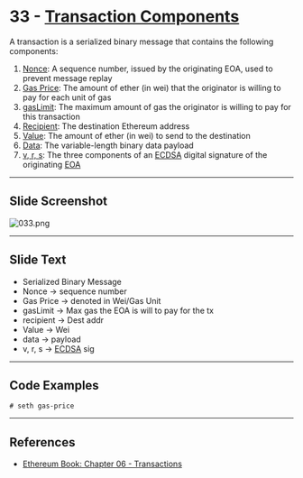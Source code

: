 # 33 - [Transaction Components](Transaction%20Components.md)

A transaction is a serialized binary message that contains the following components:
1. [Nonce](Nonce.md): A sequence number, issued by the originating EOA, used to prevent message replay
2. [Gas Price](Gas%20Price.md): The amount of ether (in wei) that the originator is willing to pay for each unit of gas
3. [gasLimit](gasLimit.md): The maximum amount of gas the originator is willing to pay for this transaction
4. [Recipient](Recipient.md): The destination Ethereum address
5. [Value](Value.md): The amount of ether (in wei) to send to the destination
6. [Data](Data.md): The variable-length binary data payload
7. [v, r, s](v,%20r,%20s.md): The three components of an [ECDSA](ECDSA.md) digital signature of the originating [EOA](EOA.md)

___
## Slide Screenshot
![033.png](../../images/ethereum101/033.png)
___
## Slide Text
- Serialized Binary Message
- Nonce -> sequence number
- Gas Price -> denoted in Wei/Gas Unit
- gasLimit -> Max gas the EOA is will to pay for the tx
- recipient -> Dest addr
- Value -> Wei
- data -> payload
- v, r, s -> [ECDSA](ECDSA.md) sig 
___
## Code Examples
`# seth gas-price`

___
## References
- [Ethereum Book: Chapter 06 - Transactions](https://github.com/ethereumbook/ethereumbook/blob/develop/06transactions.asciidoc)
